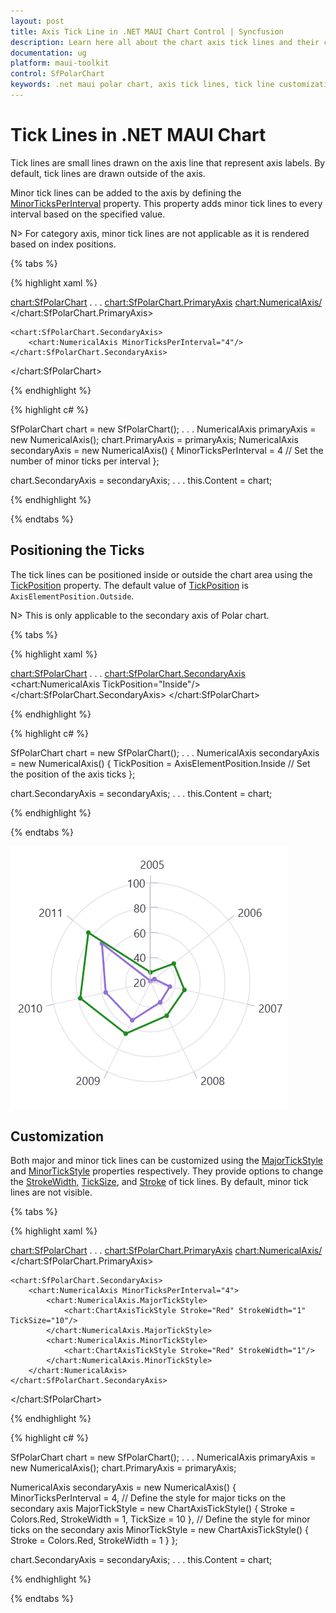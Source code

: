 ```yaml
---
layout: post
title: Axis Tick Line in .NET MAUI Chart Control | Syncfusion
description: Learn here all about the chart axis tick lines and their customization in the Syncfusion® .NET MAUI Chart (SfPolarChart) control.
documentation: ug
platform: maui-toolkit
control: SfPolarChart
keywords: .net maui polar chart, axis tick lines, tick line customization, major tick lines, minor tick lines, tick positioning, maui toolkit
---
```


# Tick Lines in .NET MAUI Chart

Tick lines are small lines drawn on the axis line that represent axis labels. By default, tick lines are drawn outside of the axis.

Minor tick lines can be added to the axis by defining the [MinorTicksPerInterval](https://help.syncfusion.com/cr/maui-toolkit/Syncfusion.Maui.Toolkit.Charts.RangeAxisBase.html#Syncfusion_Maui_Toolkit_Charts_RangeAxisBase_MinorTicksPerInterval) property. This property adds minor tick lines to every interval based on the specified value.

N> For category axis, minor tick lines are not applicable as it is rendered based on index positions.

{% tabs %}

{% highlight xaml %}

<chart:SfPolarChart>
    . . .
    <chart:SfPolarChart.PrimaryAxis>
        <chart:NumericalAxis/>
    </chart:SfPolarChart.PrimaryAxis>

    <chart:SfPolarChart.SecondaryAxis>
        <chart:NumericalAxis MinorTicksPerInterval="4"/>
    </chart:SfPolarChart.SecondaryAxis>
</chart:SfPolarChart>

{% endhighlight %}

{% highlight c# %}

SfPolarChart chart = new SfPolarChart();
. . .
NumericalAxis primaryAxis = new NumericalAxis();
chart.PrimaryAxis = primaryAxis;
NumericalAxis secondaryAxis = new NumericalAxis()
{
    MinorTicksPerInterval = 4 // Set the number of minor ticks per interval
};

chart.SecondaryAxis = secondaryAxis;
. . .
this.Content = chart;

{% endhighlight %}

{% endtabs %}

## Positioning the Ticks

The tick lines can be positioned inside or outside the chart area using the [TickPosition](https://help.syncfusion.com/cr/maui-toolkit/Syncfusion.Maui.Toolkit.Charts.ChartAxis.html#Syncfusion_Maui_Toolkit_Charts_ChartAxis_TickPosition) property. The default value of [TickPosition](https://help.syncfusion.com/cr/maui-toolkit/Syncfusion.Maui.Toolkit.Charts.ChartAxis.html#Syncfusion_Maui_Toolkit_Charts_ChartAxis_TickPosition) is `AxisElementPosition.Outside`.

N> This is only applicable to the secondary axis of Polar chart.

{% tabs %}

{% highlight xaml %}

<chart:SfPolarChart>
    . . .
    <chart:SfPolarChart.SecondaryAxis>
        <chart:NumericalAxis TickPosition="Inside"/>
    </chart:SfPolarChart.SecondaryAxis>
</chart:SfPolarChart>

{% endhighlight %}

{% highlight c# %}

SfPolarChart chart = new SfPolarChart();
. . .
NumericalAxis secondaryAxis = new NumericalAxis()
{
    TickPosition = AxisElementPosition.Inside // Set the position of the axis ticks 
};

chart.SecondaryAxis = secondaryAxis;
. . .
this.Content = chart;

{% endhighlight %}

{% endtabs %}

![Axis ticks inside position in .NET MAUI Chart.](Axis_Images/MAUI_inside_ticks.png)

## Customization

Both major and minor tick lines can be customized using the [MajorTickStyle](https://help.syncfusion.com/cr/maui-toolkit/Syncfusion.Maui.Toolkit.Charts.ChartAxis.html#Syncfusion_Maui_Toolkit_Charts_ChartAxis_MajorTickStyle) and [MinorTickStyle](https://help.syncfusion.com/cr/maui-toolkit/Syncfusion.Maui.Toolkit.Charts.RangeAxisBase.html#Syncfusion_Maui_Toolkit_Charts_RangeAxisBase_MinorTickStyle) properties respectively. They provide options to change the [StrokeWidth](https://help.syncfusion.com/cr/maui-toolkit/Syncfusion.Maui.Toolkit.Charts.ChartAxisTickStyle.html#Syncfusion_Maui_Toolkit_Charts_ChartAxisTickStyle_StrokeWidth), [TickSize](https://help.syncfusion.com/cr/maui-toolkit/Syncfusion.Maui.Toolkit.Charts.ChartAxisTickStyle.html#Syncfusion_Maui_Toolkit_Charts_ChartAxisTickStyle_TickSize), and [Stroke](https://help.syncfusion.com/cr/maui-toolkit/Syncfusion.Maui.Toolkit.Charts.ChartAxisTickStyle.html#Syncfusion_Maui_Toolkit_Charts_ChartAxisTickStyle_Stroke) of tick lines. By default, minor tick lines are not visible.

{% tabs %}

{% highlight xaml %}

<chart:SfPolarChart>
    . . .
    <chart:SfPolarChart.PrimaryAxis>
        <chart:NumericalAxis/>
    </chart:SfPolarChart.PrimaryAxis>

    <chart:SfPolarChart.SecondaryAxis>
        <chart:NumericalAxis MinorTicksPerInterval="4">
            <chart:NumericalAxis.MajorTickStyle>
                <chart:ChartAxisTickStyle Stroke="Red" StrokeWidth="1" TickSize="10"/>
            </chart:NumericalAxis.MajorTickStyle>            
            <chart:NumericalAxis.MinorTickStyle>
                <chart:ChartAxisTickStyle Stroke="Red" StrokeWidth="1"/>
            </chart:NumericalAxis.MinorTickStyle>
        </chart:NumericalAxis>
    </chart:SfPolarChart.SecondaryAxis>
</chart:SfPolarChart>

{% endhighlight %}

{% highlight c# %}

SfPolarChart chart = new SfPolarChart();
. . .
NumericalAxis primaryAxis = new NumericalAxis();
chart.PrimaryAxis = primaryAxis;

NumericalAxis secondaryAxis = new NumericalAxis()
{
    MinorTicksPerInterval = 4,
    // Define the style for major ticks on the secondary axis
    MajorTickStyle = new ChartAxisTickStyle()
    {
        Stroke = Colors.Red,
        StrokeWidth = 1,
        TickSize = 10
    },
    // Define the style for minor ticks on the secondary axis
    MinorTickStyle = new ChartAxisTickStyle()
    {
        Stroke = Colors.Red,
        StrokeWidth = 1
    }
};

chart.SecondaryAxis = secondaryAxis;
. . .
this.Content = chart;

{% endhighlight %}

{% endtabs %}